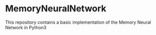 # MemoryNeuralNetwork
This repository contains a basic implementation of the Memory Neural Network in Python3
